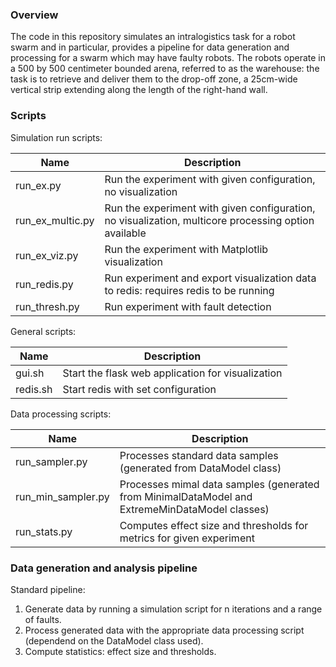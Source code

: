 ### Overview

The code in this repository simulates an intralogistics task for a robot swarm and in particular, provides a pipeline for data generation and processing for a swarm which may have faulty robots. The robots operate in a 500 by 500 centimeter bounded arena, referred to as the warehouse: the task is to retrieve and deliver them to the drop-off zone, a 25cm-wide vertical strip extending along the length of the right-hand wall.

### Scripts

Simulation run scripts:

| Name | Description |
| ----------- | ----------- |
| run_ex.py | Run the experiment with given configuration, no visualization | 
| run_ex_multic.py | Run the experiment with given configuration, no visualization, multicore processing option available |
| run_ex_viz.py | Run the experiment with Matplotlib visualization | 
| run_redis.py | Run experiment and export visualization data to redis: requires redis to be running | 
| run_thresh.py | Run experiment with fault detection | 

General scripts:

| Name | Description |
| ----------- | ----------- |
| gui.sh | Start the flask web application for visualization |
| redis.sh | Start redis with set configuration |


Data processing scripts:

| Name | Description |
| ----------- | ----------- |
| run_sampler.py | Processes standard data samples (generated from DataModel class) | 
| run_min_sampler.py | Processes mimal data samples (generated from MinimalDataModel and ExtremeMinDataModel classes) | 
| run_stats.py | Computes effect size and thresholds for metrics for given experiment | 

### Data generation and analysis pipeline

Standard pipeline:  

1. Generate data by running a simulation script for n iterations and a range of faults.  
2. Process generated data with the appropriate data processing script (dependend on the DataModel class used).  
3. Compute statistics: effect size and thresholds.
